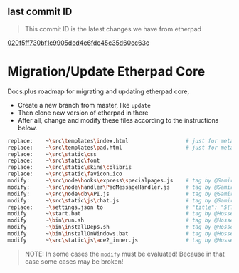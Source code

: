 ## last commit ID

> This commit ID is the latest changes we have from etherpad

[020f5ff730bf1c9905ded4e6fde45c35d60cc63c](https://github.com/ether/etherpad-lite/commit/020f5ff730bf1c9905ded4e6fde45c35d60cc63c)

# Migration/Update Etherpad Core

Docs.plus roadmap for migrating and updating etherpad core,

- Create a new branch from master, like `update`
- Then clone new version of etherpad in there
- After all, change and modify these files according to the instructions below.

``` bash
replace:    ~\src\templates\index.html                  # just for meta
replace:    ~\src\templates\pad.html                    # just for meta
replace:    ~\src\static\css
replace:    ~\src\static\font
replace:    ~\src\static\skins\colibris
replace:    ~\src\static\favicon.ico
modify:     ~\src\node\hooks\express\specialpages.js    # tag by @Samir
modify:     ~\src\node\handler\PadMessageHandler.js     # tag by @Samir
modify:     ~\src\node\db\API.js                        # tag by @Samir
modify:     ~\src\static\js\chat.js                     # tag by @Samir
replace:    ~\settings.json to                          # "title": "${TITLE:docs.plus | Loading...}",
modify      ~\start.bat                                 # tag by @Hossein
modify      ~\bin\run.sh                                # tag by @Hossein
modify      ~\bin\installDeps.sh                        # tag by @Hossein
modify      ~\bin\installOnWindows.bat                  # tag by @Hossein
modify      ~\src\static\js\ace2_inner.js               # tag by @Hossein customElements
```

>NOTE: In some cases the `modify` must be evaluated! Because in that case some cases may be broken!
